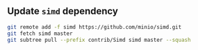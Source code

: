 ## Update `simd` dependency

```sh
git remote add -f simd https://github.com/minio/simd.git
git fetch simd master
git subtree pull --prefix contrib/Simd simd master --squash
```
